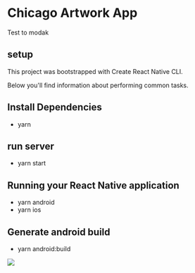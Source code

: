# Chicago Artwork App
Test to modak


## setup
This project was bootstrapped with Create React Native CLI.

Below you'll find information about performing common tasks.

## Install Dependencies

- yarn

## run server

- yarn start

## Running your React Native application

- yarn android
- yarn ios

## Generate android build

- yarn android:build

![](gif)
